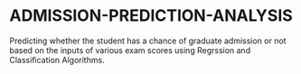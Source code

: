 # ADMISSION-PREDICTION-ANALYSIS
Predicting whether the student has a chance of graduate admission or not based on the inputs of various exam scores using Regrssion and Classification Algorithms.
